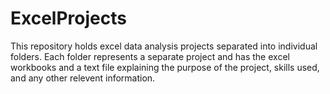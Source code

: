 # ExcelProjects
This repository holds excel data analysis projects separated into individual folders. Each folder represents a separate project and has the excel workbooks and a text file explaining the purpose of the project, skills used, and any other relevent information.
